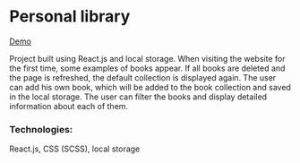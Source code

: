 # Personal library

[Demo](https://boring-kepler-403ff5.netlify.app/)

Project built using React.js and local storage. When visiting the website for the first time, some examples of books appear. If all books are deleted and the page is refreshed, the default collection is displayed again. The user can add his own book, which will be added to the book collection and saved in the local storage. The user can filter the books and display detailed information about each of them.

### Technologies:
React.js, CSS (SCSS), local storage
